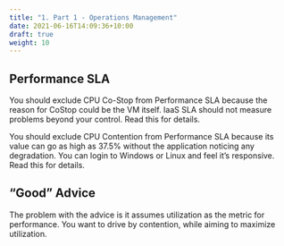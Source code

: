 ```yaml
---
title: "1. Part 1 - Operations Management"
date: 2021-06-16T14:09:36+10:00
draft: true
weight: 10
---
```


## Performance SLA

You should exclude CPU Co-Stop from Performance SLA because the reason for CoStop could be the VM itself. IaaS SLA should not measure problems beyond your control. Read this for details.

You should exclude CPU Contention from Performance SLA because its value can go as high as 37.5% without the application noticing any degradation. You can login to Windows or Linux and feel it’s responsive. Read this for details.

## “Good” Advice

The problem with the advice is it assumes utilization as the metric for performance. You want to drive by contention, while aiming to maximize utilization.